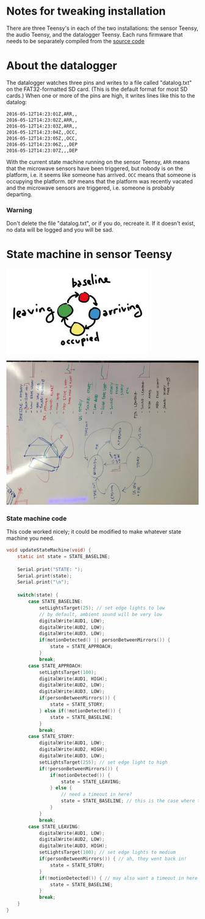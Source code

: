 # Notes for tweaking installation #

There are three Teensy's in each of the two installations: the sensor Teensy, the audio Teensy, and the datalogger Teensy. Each runs firmware that needs to be separately compiled from the [source code](https://github.com/newamericanpublicart/ourself)

# About the datalogger #

The datalogger watches three pins and writes to a file called "datalog.txt" on the FAT32-formatted SD card. (This is the default format for most SD cards.) When one or more of the pins are high, it writes lines like this to the datalog:

```
2016-05-12T14:23:01Z,ARR,,
2016-05-12T14:23:02Z,ARR,,
2016-05-12T14:23:03Z,ARR,,
2016-05-12T14:23:04Z,,OCC,
2016-05-12T14:23:05Z,,OCC,
2016-05-12T14:23:06Z,,,DEP
2016-05-12T14:23:07Z,,,DEP
```

With the current state machine running on the sensor Teensy, `ARR` means that the microwave sensors have been triggered, but nobody is on the platform, i.e. it seems like someone has arrived. `OCC` means that someone is occupying the platform. `DEP` means that the platform was recently vacated and the microwave sensors are triggered, i.e. someone is probably departing.

### Warning ###

Don't delete the file "datalog.txt", or if you do, recreate it. If it doesn't exist, no data will be logged and you will be sad.

# State machine in sensor Teensy #

[![](img/thumbnail_750px_ourself-state-machine-diagram-2016-05-10.jpg)](img/ourself-state-machine-diagram-2016-05-10.jpg)

[![](img/thumbnail_750px_ourself-whiteboard-state-machine-2016-04-14.jpg)](img/ourself-whiteboard-state-machine-2016-04-14.jpg)

### State machine code ###

This code worked nicely; it could be modified to make whatever state machine you need.

```C
void updateStateMachine(void) {
    static int state = STATE_BASELINE;

    Serial.print("STATE: ");
    Serial.print(state);
    Serial.print("\n");

    switch(state) {
        case STATE_BASELINE:
            setLightsTarget(25); // set edge lights to low
            // by default, ambient sound will be very low
            digitalWrite(AUD1, LOW);
            digitalWrite(AUD2, LOW);
            digitalWrite(AUD3, LOW);
            if(motionDetected() || personBetweenMirrors()) {
                state = STATE_APPROACH;
            }
            break;
        case STATE_APPROACH:
            setLightsTarget(100);
            digitalWrite(AUD1, HIGH);
            digitalWrite(AUD2, LOW);
            digitalWrite(AUD3, LOW);
            if(personBetweenMirrors()) {
                state = STATE_STORY;
            } else if(!motionDetected()) {
                state = STATE_BASELINE;
            }
            break;
        case STATE_STORY:
            digitalWrite(AUD1, LOW);
            digitalWrite(AUD2, HIGH);
            digitalWrite(AUD3, LOW);
            setLightsTarget(255); // set edge light to high
            if(!personBetweenMirrors()) {
                if(motionDetected()) {
                    state = STATE_LEAVING;
                } else {
                    // need a timeout in here?
                    state = STATE_BASELINE; // this is the case where the person vanished without tripping the PIR
                }
            }
            break;
        case STATE_LEAVING:
            digitalWrite(AUD1, LOW);
            digitalWrite(AUD2, LOW);
            digitalWrite(AUD3, HIGH);
            setLightsTarget(100); // set edge lights to medium
            if(personBetweenMirrors()) { // ah, they went back in!
                state = STATE_STORY;
            }
            if(!motionDetected()) { // may also want a timeout in here
                state = STATE_BASELINE;
            }
            break;
    }
}
```


